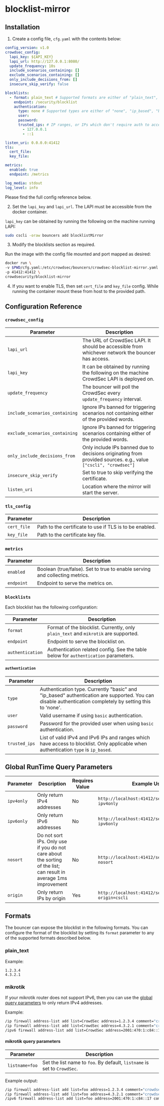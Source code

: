 # blocklist-mirror

## Installation

1. Create a config file, `cfg.yaml` with the contents below:

```yaml
config_version: v1.0
crowdsec_config:
  lapi_key: ${API_KEY}
  lapi_url: http://127.0.0.1:8080/
  update_frequency: 10s
  include_scenarios_containing: []
  exclude_scenarios_containing: []
  only_include_decisions_from: []
  insecure_skip_verify: false

blocklists:
  - format: plain_text # Supported formats are either of "plain_text", "mikrotik"
    endpoint: /security/blocklist
    authentication:
      type: none # Supported types are either of "none", "ip_based", "basic"
      user:
      password:
      trusted_ips: # IP ranges, or IPs which don't require auth to access this blocklist
        - 127.0.0.1
        - ::1

listen_uri: 0.0.0.0:41412
tls:
  cert_file:
  key_file:

metrics:
  enabled: true
  endpoint: /metrics

log_media: stdout
log_level: info
```

Please find the full config reference below.

2. Set the `lapi_key` and `lapi_url`. The LAPI must be accessible from the docker container.

`lapi_key` can be obtained by running the following on the machine running LAPI:
```bash
sudo cscli -oraw bouncers add blocklistMirror
```

3. Modify the blocklists section as required.

Run the image with the config file mounted and port mapped as desired:
```bash
docker run \
-v $PWD/cfg.yaml:/etc/crowdsec/bouncers/crowdsec-blocklist-mirror.yaml \
-p 41412:41412 \
crowdsecurity/blocklist-mirror
```

4. If you want to enable TLS, then set `cert_file` and `key_file` config. While running the container mount these from host to the provided path.

## Configuration Reference

### `crowdsec_config`

| Parameter                      | Description                                                                                                     |
|--------------------------------|-----------------------------------------------------------------------------------------------------------------|
| `lapi_url`                     | The URL of CrowdSec LAPI. It should be accessible from whichever network the bouncer has access.                |
| `lapi_key`                     | It can be obtained by running the following on the machine CrowdSec LAPI is deployed on.                        |
| `update_frequency`             | The bouncer will poll the CrowdSec every `update_frequency` interval.                                           |
| `include_scenarios_containing` | Ignore IPs banned for triggering scenarios not containing either of the provided words.                         |
| `exclude_scenarios_containing` | Ignore IPs banned for triggering scenarios containing either of the provided words.                             |
| `only_include_decisions_from`  | Only include IPs banned due to decisions originating from provided sources. e.g., value `["cscli", "crowdsec"]` |
| `insecure_skip_verify`         | Set to true to skip verifying the certificate.                                                                  |
| `listen_uri`                   | Location where the mirror will start the server.                                                                |

### `tls_config`

| Parameter   | Description                                             |
|-------------|---------------------------------------------------------|
| `cert_file` | Path to the certificate to use if TLS is to be enabled. |
| `key_file`  | Path to the certificate key file.                       |

### `metrics`

| Parameter  | Description                                                                 |
|------------|-----------------------------------------------------------------------------|
| `enabled`  | Boolean (true/false). Set to true to enable serving and collecting metrics. |
| `endpoint` | Endpoint to serve the metrics on.                                           |

### `blocklists`

Each blocklist has the following configuration:

| Parameter        | Description                                                                         |
|------------------|-------------------------------------------------------------------------------------|
| `format`         | Format of the blocklist. Currently, only `plain_text` and `mikrotik` are supported. |
| `endpoint`       | Endpoint to serve the blocklist on.                                                 |
| `authentication` | Authentication related config. See the table below for `authentication` parameters. |

#### `authentication`

| Parameter     | Description                                                                                                                                              |
|---------------|----------------------------------------------------------------------------------------------------------------------------------------------------------|
| `type`        | Authentication type. Currently "basic" and "ip_based" authentication are supported. You can disable authentication completely by setting this to 'none'. |
| `user`        | Valid username if using `basic` authentication.                                                                                                          |
| `password`    | Password for the provided user when using `basic` authentication.                                                                                        |
| `trusted_ips` | List of valid IPv4 and IPv6 IPs and ranges which have access to blocklist. Only applicable when authentication `type` is `ip_based`.                     |

## Global RunTime Query Parameters

| Parameter  | Description                                                                                                       | Requires Value | Example Usage                                            |
|------------|-------------------------------------------------------------------------------------------------------------------|----------------|----------------------------------------------------------|
| `ipv4only` | Only return IPv4 addresses                                                                                        | No             | `http://localhost:41412/security/blocklist?ipv4only`     |
| `ipv6only` | Only return IPv6 addresses                                                                                        | No             | `http://localhost:41412/security/blocklist?ipv6only`     |
| `nosort`   | Do not sort IPs. Only use if you do not care about the sorting of the list; can result in average 1ms improvement | No             | `http://localhost:41412/security/blocklist?nosort`       |
| `origin`   | Only return IPs by origin                                                                                         | Yes            | `http://localhost:41412/security/blocklist?origin=cscli` |

## Formats

The bouncer can expose the blocklist in the following formats. You can configure the format of the blocklist by setting its `format` parameter to any of the supported formats described below.

### plain_text

Example:
```text
1.2.3.4
4.3.2.1
```

### mikrotik

If your mikrotik router does not support IPv6, then you can use the [global query parameters](#global-runtime-query-parameters) to only return IPv4 addresses.

Example:
```bash
/ip firewall address-list add list=CrowdSec address=1.2.3.4 comment="crowdsecurity/ssh-bf" timeout=152h40m24s
/ip firewall address-list add list=CrowdSec address=4.3.2.1 comment="crowdsecurity/postfix-spam" timeout=166h40m25s
/ipv6 firewall address-list add list=CrowdSec address=2001:470:1:c84::17 comment="crowdsecurity/ssh-bf" timeout=165h13m42s
```

#### mikrotik query parameters

| Parameter      | Description                                                              |
|----------------|--------------------------------------------------------------------------|
| `listname=foo` | Set the list name to `foo`. By default, `listname` is set to `CrowdSec`. |

Example output:
```bash
/ip firewall address-list add list=foo address=1.2.3.4 comment="crowdsecurity/ssh-bf" timeout=152h40m24s
/ip firewall address-list add list=foo address=4.3.2.1 comment="crowdsecurity/postfix-spam" timeout=166h40m25s
/ipv6 firewall address-list add list=foo address=2001:470:1:c84::17 comment="crowdsecurity/ssh-bf" timeout=165h13m42s
```
